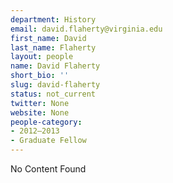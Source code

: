 ```yaml
---
department: History
email: david.flaherty@virginia.edu
first_name: David
last_name: Flaherty
layout: people
name: David Flaherty
short_bio: ''
slug: david-flaherty
status: not_current
twitter: None
website: None
people-category:
- 2012–2013
- Graduate Fellow
---
```


No Content Found

